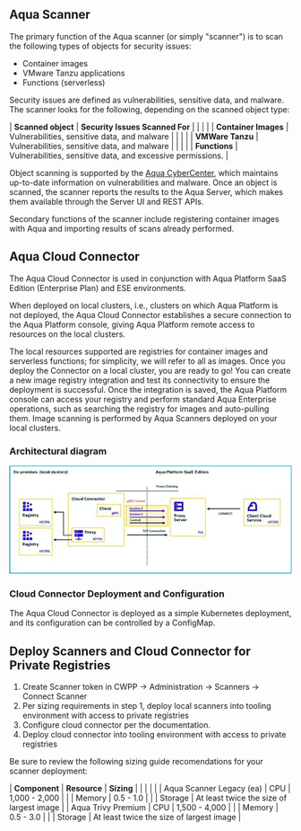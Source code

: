 ## Aqua Scanner

The primary function of the Aqua scanner (or simply "scanner") is to scan the following types of objects for security issues:

* Container images
* VMware Tanzu applications
* Functions (serverless)

Security issues are defined as vulnerabilities, sensitive data, and malware. The scanner looks for the following, depending on the scanned object type:

| **Scanned object**   | **Security Issues Scanned For**                             |
|                      |                                                             |
| **Container Images** | Vulnerabilities, sensitive data, and malware                |
|                      |                                                             |
| **VMWare Tanzu**     | Vulnerabilities, sensitive data, and malware                |
|                      |                                                             |
| **Functions**        | Vulnerabilities, sensitive data, and excessive permissions. |

Object scanning is supported by the [Aqua CyberCenter](https://docs.aquasec.com/v2022.4/platform/aqua-cybercenter/cybercenter-description/), which maintains up-to-date information on vulnerabilities and malware. Once an object is scanned, the scanner reports the results to the Aqua Server, which makes them available through the Server UI and REST APIs.

Secondary functions of the scanner include registering container images with Aqua and importing results of scans already performed.

## Aqua Cloud Connector

The Aqua Cloud Connector is used in conjunction with Aqua Platform SaaS Edition (Enterprise Plan) and ESE environments.

When deployed on local clusters, i.e., clusters on which Aqua Platform is not deployed, the Aqua Cloud Connector establishes a secure connection to the Aqua Platform console, giving Aqua Platform remote access to resources on the local clusters.

The local resources supported are registries for container images and serverless functions; for simplicity, we will refer to all as images. Once you deploy the Connector on a local cluster, you are ready to go! You can create a new image registry integration and test its connectivity to ensure the deployment is successful. Once the integration is saved, the Aqua Platform console can access your registry and perform standard Aqua Enterprise operations, such as searching the registry for images and auto-pulling them. Image scanning is performed by Aqua Scanners deployed on your local clusters.

### Architectural diagram

![](images/ccArch.jpg)

### Cloud Connector Deployment and Configuration

The Aqua Cloud Connector is deployed as a simple Kubernetes deployment, and its configuration can be controlled by a ConfigMap.

## Deploy Scanners and Cloud Connector for Private Registries
1. Create Scanner token in CWPP -> Administration -> Scanners -> Connect Scanner
2. Per sizing requirements in step 1, deploy local scanners into tooling environment with access to private registries
3. Configure cloud connector per the documentation.
4. Deploy cloud connector into tooling environment with access to private registries

Be sure to review the following sizing guide recomendations for your scanner deployment:

| **Component** | **Resource** | **Sizing** |
|               |              |            |
| Aqua Scanner Legacy (ea) | CPU | 1,000 - 2,000 |
|  | Memory | 0.5 - 1.0 |
|  | Storage | At least twice the size of largest image |
| Aqua Trivy Premium | CPU | 1,500 - 4,000 |
|  | Memory | 0.5 - 3.0 |
|  | Storage | At least twice the size of largest image |